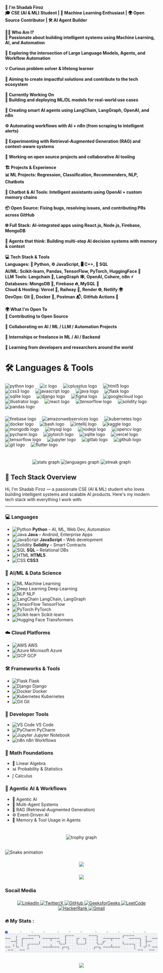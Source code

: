 ###
<h4 align="left">👋 I'm Shadab Firoz<br>🎓 CSE (AI & ML) Student | 🧠 Machine Learning Enthusiast | 🌍 Open Source Contributor | 🛠️ AI Agent Builder<br><br>🧑‍💻 Who Am I?<br>🤖 Passionate about building intelligent systems using Machine Learning, AI, and Automation<br><br>🔭 Exploring the intersection of Large Language Models, Agents, and Workflow Automation<br><br>💡 Curious problem solver & lifelong learner<br><br>🌟 Aiming to create impactful solutions and contribute to the tech ecosystem<br><br>🚀 Currently Working On<br>🧠 Building and deploying ML/DL models for real-world use cases<br><br>🤖 Creating smart AI agents using LangChain, LangGraph, OpenAI, and n8n<br><br>⚙️ Automating workflows with AI + n8n (from scraping to intelligent alerts)<br><br>🧪 Experimenting with Retrieval-Augmented Generation (RAG) and context-aware systems<br><br>🧰 Working on open source projects and collaborative AI tooling<br><br>🏗️ Projects & Experience<br>📊 ML Projects: Regression, Classification, Recommenders, NLP, Chatbots<br><br>💬 Chatbot & AI Tools: Intelligent assistants using OpenAI + custom memory chains<br><br>📦 Open Source: Fixing bugs, resolving issues, and contributing PRs across GitHub<br><br>🌐 Full Stack: AI-integrated apps using React.js, Node.js, Firebase, MongoDB<br><br>🧠 Agents that think: Building multi-step AI decision systems with memory & context<br><br>💻 Tech Stack & Tools<br>Languages: 🐍 Python, ⚙️ JavaScript, 🖥️ C++, 🧮 SQL<br>AI/ML: Scikit-learn, Pandas, TensorFlow, PyTorch, HuggingFace 🤗<br>LLM Tools: Langchain 🦜, LangGraph 🕸️, OpenAI, Cohere, n8n ⚡<br>Databases: MongoDB 🍃, Firebase 🔥, MySQL 🐬<br>Cloud & Hosting: Vercel 🚀, Railway 🚆, Render 🌐, Netlify 🌍<br>DevOps: Git 🧬, Docker 🐳, Postman 📬, GitHub Actions 🔄<br><br>🌍 What I'm Open To<br>🤝 Contributing to Open Source<br><br>🧠 Collaborating on AI / ML / LLM / Automation Projects<br><br>📩 Internships or freelance in ML / AI / Backend<br><br>🌱 Learning from developers and researchers around the world</h4>

###

<h1 align="left">🛠 Languages  & Tools</h1>

###

<div align="left">
  <img src="https://img.shields.io/badge/Python-3776AB?logo=python&logoColor=white&style=for-the-badge" height="40" alt="python logo"  />
  <img width="12" />
  <img src="https://cdn.jsdelivr.net/gh/devicons/devicon/icons/c/c-original.svg" height="40" alt="c logo"  />
  <img width="12" />
  <img src="https://cdn.jsdelivr.net/gh/devicons/devicon/icons/cplusplus/cplusplus-original.svg" height="40" alt="cplusplus logo"  />
  <img width="12" />
  <img src="https://img.shields.io/badge/HTML5-E34F26?logo=html5&logoColor=white&style=for-the-badge" height="40" alt="html5 logo"  />
  <img width="12" />
  <img src="https://cdn.jsdelivr.net/gh/devicons/devicon/icons/css3/css3-original.svg" height="40" alt="css3 logo"  />
  <img width="12" />
  <img src="https://cdn.jsdelivr.net/gh/devicons/devicon/icons/javascript/javascript-original.svg" height="40" alt="javascript logo"  />
  <img width="12" />
  <img src="https://cdn.jsdelivr.net/gh/devicons/devicon/icons/java/java-original.svg" height="40" alt="java logo"  />
  <img width="12" />
  <img src="https://img.shields.io/badge/Flask-000000?logo=flask&logoColor=white&style=for-the-badge" height="40" alt="flask logo"  />
  <img width="12" />
  <img src="https://img.shields.io/badge/SQLite-003B57?logo=sqlite&logoColor=white&style=for-the-badge" height="40" alt="sqlite logo"  />
  <img width="12" />
  <img src="https://cdn.jsdelivr.net/gh/devicons/devicon/icons/django/django-plain.svg" height="40" alt="django logo"  />
  <img width="12" />
  <img src="https://cdn.jsdelivr.net/gh/devicons/devicon/icons/figma/figma-original.svg" height="40" alt="figma logo"  />
  <img width="12" />
  <img src="https://cdn.jsdelivr.net/gh/devicons/devicon/icons/googlecloud/googlecloud-original.svg" height="40" alt="googlecloud logo"  />
  <img width="12" />
  <img src="https://cdn.jsdelivr.net/gh/devicons/devicon/icons/illustrator/illustrator-plain.svg" height="40" alt="illustrator logo"  />
  <img width="12" />
  <img src="https://cdn.jsdelivr.net/gh/devicons/devicon/icons/react/react-original.svg" height="40" alt="react logo"  />
  <img width="12" />
  <img src="https://img.shields.io/badge/TensorFlow-FF6F00?logo=tensorflow&logoColor=black&style=for-the-badge" height="40" alt="tensorflow logo"  />
  <img width="12" />
  <img src="https://img.shields.io/badge/Solidity-363636?logo=solidity&logoColor=white&style=for-the-badge" height="40" alt="solidity logo"  />
  <img width="12" />
  <img src="https://img.shields.io/badge/pandas-150458?logo=pandas&logoColor=white&style=for-the-badge" height="40" alt="pandas logo"  />
</div>

###

<div align="left">
  <img src="https://cdn.jsdelivr.net/gh/devicons/devicon/icons/firebase/firebase-plain-wordmark.svg" height="40" alt="firebase logo"  />
  <img width="12" />
  <img src="https://cdn.jsdelivr.net/gh/devicons/devicon/icons/amazonwebservices/amazonwebservices-line-wordmark.svg" height="40" alt="amazonwebservices logo"  />
  <img width="12" />
  <img src="https://cdn.jsdelivr.net/gh/devicons/devicon/icons/kubernetes/kubernetes-plain.svg" height="40" alt="kubernetes logo"  />
  <img width="12" />
  <img src="https://cdn.jsdelivr.net/gh/devicons/devicon/icons/docker/docker-plain-wordmark.svg" height="40" alt="docker logo"  />
  <img width="12" />
  <img src="https://cdn.jsdelivr.net/gh/devicons/devicon/icons/bash/bash-original.svg" height="40" alt="bash logo"  />
  <img width="12" />
  <img src="https://cdn.jsdelivr.net/gh/devicons/devicon/icons/intellij/intellij-original.svg" height="40" alt="intellij logo"  />
  <img width="12" />
  <img src="https://cdn.jsdelivr.net/gh/devicons/devicon/icons/kaggle/kaggle-original.svg" height="40" alt="kaggle logo"  />
  <img width="12" />
  <img src="https://cdn.jsdelivr.net/gh/devicons/devicon/icons/mongodb/mongodb-original.svg" height="40" alt="mongodb logo"  />
  <img width="12" />
  <img src="https://cdn.jsdelivr.net/gh/devicons/devicon/icons/mysql/mysql-original.svg" height="40" alt="mysql logo"  />
  <img width="12" />
  <img src="https://cdn.jsdelivr.net/gh/devicons/devicon/icons/nodejs/nodejs-original.svg" height="40" alt="nodejs logo"  />
  <img width="12" />
  <img src="https://cdn.simpleicons.org/opencv/5C3EE8" height="40" alt="opencv logo"  />
  <img width="12" />
  <img src="https://cdn.jsdelivr.net/gh/devicons/devicon/icons/pycharm/pycharm-original.svg" height="40" alt="pycharm logo"  />
  <img width="12" />
  <img src="https://cdn.jsdelivr.net/gh/devicons/devicon/icons/pytorch/pytorch-original.svg" height="40" alt="pytorch logo"  />
  <img width="12" />
  <img src="https://cdn.jsdelivr.net/gh/devicons/devicon/icons/sqlite/sqlite-original.svg" height="40" alt="sqlite logo"  />
  <img width="12" />
  <img src="https://img.shields.io/badge/Vercel-000000?logo=vercel&logoColor=white&style=for-the-badge" height="40" alt="vercel logo"  />
  <img width="12" />
  <img src="https://skillicons.dev/icons?i=tensorflow" height="40" alt="tensorflow logo"  />
  <img width="12" />
  <img src="https://img.shields.io/badge/Jupyter-F37626?logo=jupyter&logoColor=black&style=for-the-badge" height="40" alt="jupyter logo"  />
  <img width="12" />
  <img src="https://cdn.simpleicons.org/gitlab/FC6D26" height="40" alt="gitlab logo"  />
  <img width="12" />
  <img src="https://img.shields.io/badge/GitHub-181717?logo=github&logoColor=white&style=for-the-badge" height="40" alt="github logo"  />
  <img width="12" />
  <img src="https://cdn.simpleicons.org/git/F05032" height="40" alt="git logo"  />
  <img width="12" />
  <img src="https://cdn.simpleicons.org/flutter/02569B" height="40" alt="flutter logo"  />
</div>

###

<br clear="both">

<div align="center">
  <img src="https://github-readme-stats.vercel.app/api?username=shdbfrz&hide_title=false&hide_rank=false&show_icons=true&include_all_commits=true&count_private=true&disable_animations=false&theme=dracula&locale=en&hide_border=false&order=1" height="250" alt="stats graph"  />
  <img src="https://github-readme-stats.vercel.app/api/top-langs?username=shdbfrz&locale=en&hide_title=false&layout=compact&card_width=320&langs_count=5&theme=dracula&hide_border=false&order=2" height="150" alt="languages graph"  />
  <img src="https://streak-stats.demolab.com?user=shdbfrz&locale=en&mode=daily&theme=dark&hide_border=false&border_radius=5&order=3" height="220" alt="streak graph"  />
</div>

## 🚀 Tech Stack Overview

Hi, I'm Shadab Firoz — a passionate CSE (AI & ML) student who loves building intelligent systems and scalable AI products. Here's my modern tech stack with everything I work with:

---

### 💻 Languages

* ![Python](https://img.shields.io/badge/-Python-3776AB?style=flat-square\&logo=python\&logoColor=white) **Python** – AI, ML, Web Dev, Automation
* ![Java](https://img.shields.io/badge/-Java-007396?style=flat-square\&logo=java\&logoColor=white) **Java** – Android, Enterprise Apps
* ![JavaScript](https://img.shields.io/badge/-JavaScript-F7DF1E?style=flat-square\&logo=javascript\&logoColor=black) **JavaScript** – Web development
* ![Solidity](https://img.shields.io/badge/-Solidity-363636?style=flat-square\&logo=solidity\&logoColor=white) **Solidity** – Smart Contracts
* ![SQL](https://img.shields.io/badge/-SQL-4479A1?style=flat-square\&logo=postgresql\&logoColor=white) **SQL** – Relational DBs
* ![HTML](https://img.shields.io/badge/-HTML5-E34F26?style=flat-square\&logo=html5\&logoColor=white) **HTML5**
* ![CSS](https://img.shields.io/badge/-CSS3-1572B6?style=flat-square\&logo=css3\&logoColor=white) **CSS3**

### 🧠 AI/ML & Data Science

* ![ML](https://img.shields.io/badge/-Machine%20Learning-0A192F?style=flat-square\&logo=scikit-learn\&logoColor=orange) Machine Learning
* ![Deep Learning](https://img.shields.io/badge/-Deep%20Learning-000000?style=flat-square\&logo=pytorch\&logoColor=red) Deep Learning
* ![NLP](https://img.shields.io/badge/-NLP-0096D6?style=flat-square\&logo=openai\&logoColor=white) NLP
* ![LangChain](https://img.shields.io/badge/-LangChain-000000?style=flat-square\&logo=langchain\&logoColor=green) LangChain, LangGraph
* ![TensorFlow](https://img.shields.io/badge/-TensorFlow-FF6F00?style=flat-square\&logo=tensorflow\&logoColor=white) TensorFlow
* ![PyTorch](https://img.shields.io/badge/-PyTorch-EE4C2C?style=flat-square\&logo=pytorch\&logoColor=white) PyTorch
* ![Scikit-learn](https://img.shields.io/badge/-Scikit--learn-F7931E?style=flat-square\&logo=scikit-learn\&logoColor=white) Scikit-learn
* ![Hugging Face](https://img.shields.io/badge/-Hugging%20Face-FCC624?style=flat-square\&logo=huggingface\&logoColor=black) Transformers

### ☁️ Cloud Platforms

* ![AWS](https://img.shields.io/badge/-AWS-232F3E?style=flat-square\&logo=amazon-aws\&logoColor=white) AWS
* ![Azure](https://img.shields.io/badge/-Azure-0078D4?style=flat-square\&logo=microsoft-azure\&logoColor=white) Microsoft Azure
* ![GCP](https://img.shields.io/badge/-Google%20Cloud-4285F4?style=flat-square\&logo=google-cloud\&logoColor=white) GCP

### 🛠️ Frameworks & Tools

* ![Flask](https://img.shields.io/badge/-Flask-000000?style=flat-square\&logo=flask\&logoColor=white) Flask
* ![Django](https://img.shields.io/badge/-Django-092E20?style=flat-square\&logo=django\&logoColor=white) Django
* ![Docker](https://img.shields.io/badge/-Docker-2496ED?style=flat-square\&logo=docker\&logoColor=white) Docker
* ![Kubernetes](https://img.shields.io/badge/-Kubernetes-326CE5?style=flat-square\&logo=kubernetes\&logoColor=white) Kubernetes
* ![Git](https://img.shields.io/badge/-Git-F05032?style=flat-square\&logo=git\&logoColor=white) Git

### 🧰 Developer Tools

* ![VS Code](https://img.shields.io/badge/-VS%20Code-007ACC?style=flat-square\&logo=visual-studio-code\&logoColor=white) VS Code
* ![PyCharm](https://img.shields.io/badge/-PyCharm-000000?style=flat-square\&logo=pycharm\&logoColor=green) PyCharm
* ![Jupyter](https://img.shields.io/badge/-Jupyter-F37626?style=flat-square\&logo=jupyter\&logoColor=white) Jupyter Notebook
* ![n8n](https://img.shields.io/badge/-n8n-FF6D00?style=flat-square\&logo=n8n\&logoColor=white) n8n Workflows

### 🧮 Math Foundations

* 📐 Linear Algebra
* 📊 Probability & Statistics
* ∫ Calculus

### 🤖 Agentic AI & Workflows

* 🧠 Agentic AI
* 👥 Multi-Agent Systems
* 🔎 RAG (Retrieval-Augmented Generation)
* ⚙️ Event-Driven AI
* 🧠 Memory & Tool Usage in Agents







###

<br clear="both">

<div align="center">
  <img src="https://github-profile-trophy.vercel.app?username=shdbfrz&theme=dracula&column=-1&row=1&margin-w=8&margin-h=8&no-bg=false&no-frame=false&order=4" height="150" alt="trophy graph"  />
</div>

###

<h6 align="center"></h6>

###

<img src="https://raw.githubusercontent.com/shdbfrz/shdbfrz/output/snake.svg" alt="Snake animation" />

###

<div align="center">
  <img src="https://visitor-badge.laobi.icu/badge?page_id=shdbfrz.shdbfrz&"  />
</div>

###

<div align="center">
  <img height="" src="https://i.redd.it/n8agw6z2smyb1.gif"  />
</div>

###

<h3 align="left">Socail Media</h3>

###

<div align="center">
  <a href="https://www.linkedin.com/in/shadab-firoz-38031a30b/" target="_blank">
    <img src="https://img.shields.io/static/v1?message=LinkedIn&logo=linkedin&label=&color=0077B5&logoColor=white&style=for-the-badge" height="25" alt="LinkedIn" />
  </a>
  <a href="https://x.com/shdbfrz" target="_blank">
    <img src="https://img.shields.io/static/v1?message=Twitter&logo=twitter&label=&color=1DA1F2&logoColor=white&style=for-the-badge" height="25" alt="Twitter/X" />
  </a>
  <a href="https://github.com/shdbfrz" target="_blank">
    <img src="https://img.shields.io/static/v1?message=GitHub&logo=github&label=&color=181717&logoColor=white&style=for-the-badge" height="25" alt="GitHub" />
  </a>
  <a href="https://www.geeksforgeeks.org/user/shdbn61s/" target="_blank">
    <img src="https://img.shields.io/static/v1?message=GeeksforGeeks&logo=geeksforgeeks&label=&color=0F9D58&logoColor=white&style=for-the-badge" height="25" alt="GeeksforGeeks" />
  </a>
  <a href="https://leetcode.com/u/shdbfrz/" target="_blank">
    <img src="https://img.shields.io/static/v1?message=LeetCode&logo=leetcode&label=&color=FFA116&logoColor=white&style=for-the-badge" height="25" alt="LeetCode" />
  </a>
  <a href="https://www.hackerrank.com/profile/Shadab153128" target="_blank">
    <img src="https://img.shields.io/static/v1?message=HackerRank&logo=hackerrank&label=&color=2EC866&logoColor=white&style=for-the-badge" height="25" alt="HackerRank" />
  </a>
  <a href="mailto:shdbfrz@gmail.com">
    <img src="https://img.shields.io/static/v1?message=Gmail&logo=gmail&label=&color=D14836&logoColor=white&style=for-the-badge" height="25" alt="Gmail" />
  </a>
</div>

###

<h3 align="left">🔥   My Stats :</h3>

###

<picture>
  <source media="(prefers-color-scheme: dark)" srcset="https://raw.githubusercontent.com/shdbfrz/shdbfrz/output/pacman-contribution-graph-dark.svg">
  <source media="(prefers-color-scheme: light)" srcset="https://raw.githubusercontent.com/shdbfrz/shdbfrz/output/pacman-contribution-graph.svg">
  <img alt="pacman contribution graph" src="https://raw.githubusercontent.com/shdbfrz/shdbfrz/output/pacman-contribution-graph.svg">
</picture>

###

<div align="center">
  <img src="https://profile-counter.glitch.me/shdbfrz/count.svg?"  />
</div>

###

